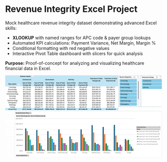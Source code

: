 # Revenue Integrity Excel Project

Mock healthcare revenue integrity dataset demonstrating advanced Excel skills:
- **XLOOKUP** with named ranges for APC code & payer group lookups
- Automated KPI calculations: Payment Variance, Net Margin, Margin %
- Conditional formatting with red negative values
- Interactive Pivot Table dashboard with slicers for quick analysis

**Purpose:** Proof-of-concept for analyzing and visualizing healthcare financial data in Excel.

![Dashboard Preview](dashboard_preview.png)
